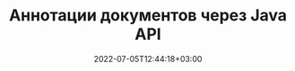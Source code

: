 ---
############################# Static ############################
layout: "product"
date: 2022-07-05T12:44:18+03:00
draft: false

product: "Annotation"
product_tag: "annotation"
platform: "Java"
platform_tag: "java"

############################# Head ############################
head_title: "API аннотации документов Java | Просмотр и комментирование изображений PDF Word Excel PPTX"
head_description: "API аннотаций документов Java. Просмотр, теги, комментарии и аннотации PDF Word DOCX, Excel XLSX, PPTX, EML EMLX, VSS VSD, OTP, CAD и форматы файлов изображений."

############################# Header ############################
title: "Аннотации документов через Java API"
description: "Создавайте приложения Java с возможностями просмотра и комментирования документов PDF, HTML, MS Office и других форматов без установки какого-либо внешнего программного обеспечения."
button:
    enable: true
    icon: "fas fa-arrow-down"
    label: "Скачать бесплатную пробную версию"
    link: "https://downloads.groupdocs.com/annotation/java"

############################# SubMenu ############################
submenu:
    enable: true
    
    left:
        img_alt: "GroupDocs.Annotation для Java"
        image: "https://www.groupdocs.cloud/templates/groupdocs/images/product-logos/groupdocs-annotation-java.png"
        product: "GroupDocs.Annotation"
        platform: "Java"

    middle:
        button:
            # button loop
            - link: "#overview"
              text: "Обзор"

            # button loop
            - link: "#features"
              text: "Функции"

            # button loop
            - link: "#support"
              text: "Поддержка"

            # button loop
            - link: "https://products.groupdocs.app/annotation"
              text: "Демонстрация"

            # button loop
            - link: "https://purchase.groupdocs.com/pricing/annotation/java"
              text: "Цена"

    right:
        link_download: "https://downloads.groupdocs.com/annotation"
        link_learn: "https://docs.groupdocs.com/annotation/java/"
        link_buy: "https://purchase.groupdocs.com"

############################# Overview ############################
overview:
    enable: true
    content: |
      GroupDocs.Annotation Java API это продукт который дает возможность работать с аннотациями в документах на разных платформах и в разных операционных системах, таких как: Android, MacOS, Linux, Windows. GroupDocs.Annotation предоставляет библиотеку с простым и понятным API. Вы можете работать с защищенными паролем документами, генерировать графические представления документов разных разрешений, вращать документы, скрывать части документов, гибко манипулировать с параметрами аннотаций и многое другое.

        GroupDocs.Annotation for Java API повзовляет  работать с разными типами аннотаций такими как: Text, Polyline, Area, Underline, Point, Watermark, Arrow, Ellipse, Text Replacement, Distance, Text Field, Resource Redaction etc. Для таких наиболее популярных форматов документов как: PDF, HTML, Microsoft Office Word, Excel spreadsheets, PowerPoint presentations, Visio, Outlook emails, images, metafiles, CAD drawing and various other formats. API предоставляет возможность получать миниатюры страниц документа и поддерживает импорт и экспорт аннотаций в файлы PDF и из них.

        С помощью библиотеки вы можете [добавлять](/annotation/java/add/bmp/) новые аннотации, [редактировать](/annotation/java/edit/bmp/), [извлекать](/annotation/[PLATFORM_URL]/extract/bmp/), [удалять](/annotation/java/remove/bmp/) из документов - вот это далеко не полный список всех возможностей. Также библиотека предоставляет полный набор объектов данных для настройки свойств аннотаций в соответствии с вашими требованиями во всех поддерживаемых форматах документов. 

        Работа с GroupDocs.Annotation for Java API очень простая, и состоит всего из нескольких основных шагов. Для начала вам нужно установить лицензию, потом выбрать файл с которым вы хотите работать, дальше выбрать нужное действие с аннотацией (удалить/редактировать/извлечь/удалить) и сохранить в нужное место. Так же у нас есть [документация](https://docs.groupdocs.com/annotation/java/getting-started/) по продутку и много [примеров](https://github.com/groupdocs-annotation/GroupDocs.Annotation-for-Java) по работе с аннотациями.

        GroupDocs.Annotation регулярно обновляется и предоставляет для своих клиентов поддержку, вы можете задавать нам вопросы или присылать свои идеи или рассказывать про свои потребновсть в чем то новом и мы с радостью это реализуем в наших новых версиях.
    tabs:
      enable: true
      
      ## TAB ONE ##
      tab_one:
        description: |
          Ниже приводится обзор GroupDocs.Annotation для Java:
      
        right:
          enable: true
          icon: "fab fa-html5"
          title: "Обзор"
          content: |
            * Добавить аннотации
            * Экспорт аннотаций
            * Импорт аннотаций
            * Комментарии на основе ответов
            * Совместимость аннотаций
      
      ## TAB TWO ##
      tab_two:
        description: |
          GroupDocs.Annotation для Java поддерживает все популярные [форматы файлов документов](https://docs.groupdocs.com/annotation/java/supported-document-formats/), включая: Microsoft Office, PDF, изображения и многие другие.
        left:
          enable: true
          table:
            # table loop
            - title: "Microsoft Office Formats"
              content: |
                * **Word**: [DOC](/annotation/java/add/doc/), [DOCX](/annotation/java/add/docx/), [DOCM](/annotation/java/add/docm/), [DOT](/annotation/java/add/dot/), [DOTX](/annotation/java/add/dotx/), [RTF](/annotation/java/add/rtf/)
                * **Excel**: [XLS](/annotation/java/add/xls/), [XLSX](/annotation/java/add/xlsx/), [XLSB](/annotation/java/add/xlsb/), [XLSM](/annotation/java/add/xlsm/)
                * **PowerPoint**: [PPT](/annotation/java/add/ppt/), [PPTX](/annotation/java/add/pptx/), [PPS](/annotation/java/add/pps/), [PPSX](/annotation/java/add/ppsx/), [POTM](/annotation/java/add/potm/), [POTX](/annotation/java/add/potx/), [PPSM](/annotation/java/add/ppsm/), [PPTM](/annotation/java/add/pptm/), [WMF](/annotation/java/add/wmf/), [EMF](/annotation/java/add/emf/)
                * **Outlook**: [EML](/annotation/java/add/eml/), [EMLX](/annotation/java/add/emlx/), [MSG](/annotation/java/add/msg/)
                * **Visio**: [VSS](/annotation/java/add/vss/), [VST](/annotation/java/add/vst/), [VSD](/annotation/java/add/vsd/), [VSDX](/annotation/java/add/vsdx/), [VSX](/annotation/java/add/vsx/)

        right:
          enable: true
          table:
            # table loop
            - title: "Другие форматы"
              content: |
                * **Portable**: [PDF](/annotation/java/add/pdf/) (PDF/A-1a, PDF/A-1b, PDF/A-2a)
                * **OpenDocument**: [ODT](/annotation/java/add/odt/), [ODS](/annotation/java/add/ods/), [ODP](/annotation/java/add/odp/)
                * **Images**: [BMP](/annotation/java/add/bmp/), [JPG](/annotation/java/add/jpg/), [JPEG](/annotation/java/add/jpeg/), [TIFF](/annotation/java/add/tiff/), [TIF](/annotation/java/add/tif/), [PNG](/annotation/java/add/png/), [GIF](/annotation/java/add/gif/), [DCM](/annotation/java/add/dcm/), [DICOM](/annotation/java/add/dicom/)
                * **AutoCAD**: [DWG](/annotation/java/add/dwg/), [DXF](/annotation/java/add/dxf/), [CAD](/annotation/java/add/cad/)
                * **Other**: [HTM](/annotation/java/add/htm/), [HTML](/annotation/java/add/html/), [CSV](/annotation/java/add/csv/), [DJVU](/annotation/java/add/djvu/), [OTP](/annotation/java/add/otp/), [OTT](/annotation/java/add/ott/)

      ## TAB THREE ##
      tab_three:
        description: |
          GroupDocs.Annotation для Java поддерживает следующие операционные системы, платформы и менеджеры пакетов:
      
        left:
          enable: true
          table:
            # table loop
            - icon: "fab fa-windows"
              title: "Операционные системы"
              content: |
                * Рабочий стол Microsoft Windows
                * Сервер Microsoft Windows
                * линукс
                * MacOS

            # table loop
            - icon: "fas fa-code"
              title: "Поддерживаемые платформы"
              content: |
                * Java 7 (1.7) и выше

        right:
          enable: true
          table:
            # table loop
            - icon: "fas fa-cogs"
              title: "Среды разработки"
              content: |
                * NetBeans
                * IntelliJ ИДЕЯ
                * Затмение
            # table loop
            - icon: "fas fa-tools"
              title: "Инструмент автоматизации сборки"
              content: |
                * Мавен

############################# Features ############################
features:
    enable: true
    title: "GroupDocs.Annotation для функций Java"

    feature:
      # feature loop
      - icon: "fas fa-copy"
        link: "https://docs.groupdocs.com/annotation/java/add-area-annotation/"
        content: "Добавить аннотацию области в документ и связать простые и вложенные комментарии"

      # feature loop
      - icon: "fas fa-eye"
        link: "https://docs.groupdocs.com/annotation/java/add-arrow-annotation/"
        content: "Укажите на определенный контент с помощью аннотации со стрелкой"

      # feature loop
      - icon: "fas fa-bolt"
        link: "https://docs.groupdocs.com/annotation/java/add-watermark-annotation/"
        content: "Установите текстовые водяные знаки в PDF, слайды, рабочие листы Excel, изображения и диаграммы в угловом положении"
      
      # feature loop
      - icon: "fas fa-file-powerpoint"
        link: "https://docs.groupdocs.com/annotation/java/add-point-annotation/"
        content: "Добавьте всплывающие комментарии в любое место в документе с помощью точечной аннотации"

      # feature loop
      - icon: "fas fa-code"
        link: "https://docs.groupdocs.com/annotation/java/add-polyline-annotation/"
        content: "Используйте аннотацию полилинии для соединения последовательности сегментов линии, сегментов дуги или того и другого"

      # feature loop
      - icon: "fas fa-cloud"
        link: "https://docs.groupdocs.com/annotation/java/add-ellipse-annotation/"
        content: "Добавить аннотацию эллипса в PDF, документы Word, электронные таблицы, презентации, диаграммы и изображения"

      # feature loop
      - icon: "fas fa-remove-format"
        link: "https://docs.groupdocs.com/annotation/java/add-watermark-annotation/"
        content: "Добавляйте угловые водяные знаки для PDF, PowerPoint, Excel, изображений и диаграмм"

      # feature loop
      - icon: "fas fa-comment-slash"
        link: "https://docs.groupdocs.com/annotation/java/extract-annotations-from-document/"
        content: "Получить координаты текстовой аннотации в графическом представлении документа"

      # feature loop
      - icon: "fas fa-location-arrow"
        link: "https://docs.groupdocs.com/annotation/java/add-annotation-to-the-document/"
        content: "Подчеркивание, зачеркивание или изменение определенного текста в документе"

      # feature loop
      - icon: "fas fa-border-all"
        link: "https://docs.groupdocs.com/annotation/java/add-annotation-to-the-document/"
        content: "Добавить текстовую марку или водяной знак и текстовое поле в документ"

      # feature loop
      - icon: "fas fa-wrench"
        link: "https://docs.groupdocs.com/annotation/net/advanced-usage/"
        content: "Экспорт аннотаций Word & PowerPoint"

      # feature loop
      - icon: "fas fa-columns"
        link: "https://docs.groupdocs.com/annotation/java/add-annotation-to-the-document/"
        content: "Аннотируйте электронные таблицы Excel с помощью типов аннотаций Text, TextReplacement, Watermark и Resource Redaction."

      # feature loop
      - icon: "fas fa-file-word"
        link: "https://docs.groupdocs.com/annotation/java/add-annotation-to-the-document/"
        content: "Добавляйте полилинию, зачеркивание, подчеркивание или текстовые аннотации к презентациям и слайдам PowerPoint."

      # feature loop
      - icon: "fas fa-envelope"
        link: "https://docs.groupdocs.com/annotation/java/add-point-annotation/"
        content: "Отметить аннотацию точки в презентациях с использованием координат X, Y"

      # feature loop
      - icon: "fas fa-print"
        link: "https://docs.groupdocs.com/annotation/java/add-point-annotation/"
        content: "Добавляйте зачеркнутые, текстовые, подчеркнутые или ломаные аннотации к изображениям"

      # feature loop
      - icon: "fas fa-file-archive"
        link: "https://docs.groupdocs.com/annotation/java/get-file-info/"
        content: "Получение сведений о документе и изображений для диаграмм Visio, таких как VSS и VSD"

      # feature loop
      - icon: "fas fa-file-code"
        link: "https://docs.groupdocs.com/annotation/java/basic-usage/"
        content: "Получите миниатюры страниц документа и работайте с многостраничными файлами TIFF"
      
      # feature loop
      - icon: "fas fa-file-excel"
        link: "https://docs.groupdocs.com/annotation/java/get-file-info/"
        content: "Получить всю аннотацию документа с помощью одного вызова функции"

      # feature loop
      - icon: "fas fa-heading"
        link: "https://docs.groupdocs.com/annotation/java/add-link-annotation/"
        content: "Добавление аннотаций ссылок в презентации PDF, Word и PowerPoint"

      # feature loop
      - icon: "fas fa-project-diagram"
        link: "https://docs.groupdocs.com/annotation/java/add-point-annotation/"
        content: "Поддержка анализа пути SVG для PDF, Word, диаграмм, слайдов и других основных форматов документов."

      # feature loop
      - icon: "fas fa-cube"
        link: "https://docs.groupdocs.com/annotation/java/technical-support/"
        content: "Поддержка добавления аннотации водяного знака к документам Word и очистки для замены текста."

      # feature loop
      - icon: "fab fa-uncharted"
        link: "https://docs.groupdocs.com/annotation/java/technical-support/"
        content: "Поддержка обработки фигур в диаграммах для текстовых аннотаций"

      # feature loop
      - icon: "fab fa-uncharted"
        link: "https://docs.groupdocs.com/annotation/java/advanced-usage/"
        content: "Экономьте время за счет кэширования предварительных просмотров страниц документов для более быстрой обработки"

      # feature loop
      - icon: "fab fa-uncharted"
        link: "https://docs.groupdocs.com/annotation/java/add-annotation-to-the-document/"
        content: "Легко комментируйте документы Word, Excel и PowerPoint даже в старых форматах"

      # feature loop
      - icon: "fab fa-uncharted"
        link: "https://docs.groupdocs.com/annotation/java/add-distance-annotation/"
        content: "Отображение заголовков аннотаций расстояния для Excel, PowerPoint и диаграмм"

############################# Support ############################
support:
    enable: true

############################# Solutions ############################
solutions:
    enable: true
    title: "GroupDocs.Annotation offers document viewing APIs for other popular development environments"

    solution:
        # solution loop
        - img_alt: "GroupDocs.Annotation for .NET"
          image: "/border/groupdocs-annotation-net.svg"
          product: "GroupDocs.Annotation"
          platform: ".NET"
          link: "/annotation/net/"

############################# Back to top ###############################
back_to_top:
  enable: true
---